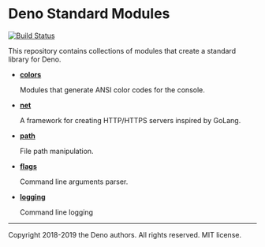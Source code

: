 # Deno Standard Modules

[![Build Status](https://travis-ci.com/denoland/deno_std.svg?branch=master)](https://travis-ci.com/denoland/deno_std)

This repository contains collections of modules that create a standard library
for Deno.

* **[colors](./colors/)**

  Modules that generate ANSI color codes for the console.

* **[net](./net/)**

  A framework for creating HTTP/HTTPS servers inspired by GoLang.

* **[path](./path/)**

  File path manipulation.

* **[flags](./flags/)**

  Command line arguments parser.

* **[logging](./logging/)**

  Command line logging

---

Copyright 2018-2019 the Deno authors. All rights reserved. MIT license.
